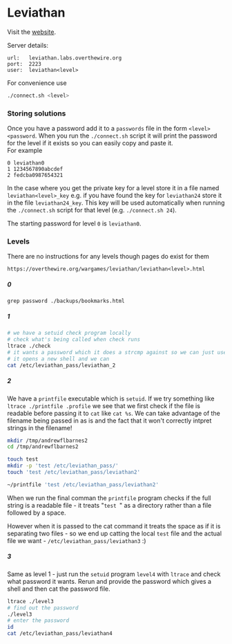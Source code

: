 # Leviathan

Visit the [website][1].

Server details:
```
url:   leviathan.labs.overthewire.org
port:  2223
user:  leviathan<level>
```

For convenience use
```bash
./connect.sh <level>
```

### Storing solutions

Once you have a password add it to a `passwords` file in the form `<level> <password`. When you run the `./connect.sh`
script it will print the password for the level if it exists so you can easily copy and paste it.  
For example
```
0 leviathan0
1 1234567890abcdef
2 fedcba0987654321
```

In the case where you get the private key for a level store it in a file named `leviathan<level>_key` e.g. if you have found
the key for `leviathan24` store it in the file `leviathan24_key`. This key will be used automatically when running the
`./connect.sh` script for that level (e.g. `./connect.sh 24`).

The starting password for level `0` is `leviathan0`.

### Levels

There are no instructions for any levels though pages do exist for them
```
https://overthewire.org/wargames/leviathan/leviathan<level>.html
```

##### 0

`grep password ./backups/bookmarks.html`

##### 1

```bash
# we have a setuid check program locally
# check what's being called when check runs
ltrace ./check
# it wants a password which it does a strcmp against so we can just use the string it's comparing against then
# it opens a new shell and we can
cat /etc/leviathan_pass/leviathan_2
```

##### 2

We have a `printfile` executable which is `setuid`. If we try something like `ltrace ./printfile .profile` we see
that we first check if the file is readable before passing it to `cat` like `cat %s`. We can take advantage of the
filename being passed in as is and the fact that it won't correctly intpret strings in the filename!

```bash
mkdir /tmp/andrewflbarnes2
cd /tmp/andrewflbarnes2

touch test
mkdir -p 'test /etc/leviathan_pass/'
touch 'test /etc/leviathan_pass/leviathan2'

~/printfile 'test /etc/leviathan_pass/leviathan2'
```

When we run the final comman the `printfile` program checks if the full string is a readable file - it treats
"`test `" as a directory rather than a file followed by a space.

However when it is passed to the cat command it treats the space as if it is separating two files - so we end
up catting the local `test` file and the actual file we want - `/etc/leviathan_pass/leviathan3` :)

##### 3

Same as level 1 - just run the `setuid` program `level4` with `ltrace` and check what password it wants. Rerun and
provide the password which gives a shell and then cat the password file.
```bash
ltrace ./level3
# find out the password
./level3
# enter the password
id
cat /etc/leviathan_pass/leviathan4
```

[1]: <https://overthewire.org/wargames/leviathan/> "Leviathan wargames landing page"
